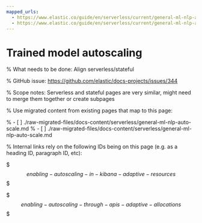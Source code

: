 ```yaml
---
mapped_urls:
  - https://www.elastic.co/guide/en/serverless/current/general-ml-nlp-auto-scale.html
  - https://www.elastic.co/guide/en/serverless/current/general-ml-nlp-auto-scale.html
---
```


# Trained model autoscaling

% What needs to be done: Align serverless/stateful

% GitHub issue: https://github.com/elastic/docs-projects/issues/344

% Scope notes: Serverless and stateful pages are very similar, might need to merge them together or create subpages

% Use migrated content from existing pages that map to this page:

% - [ ] ./raw-migrated-files/docs-content/serverless/general-ml-nlp-auto-scale.md
% - [ ] ./raw-migrated-files/docs-content/serverless/general-ml-nlp-auto-scale.md

% Internal links rely on the following IDs being on this page (e.g. as a heading ID, paragraph ID, etc):

$$$enabling-autoscaling-in-kibana-adaptive-resources$$$

$$$enabling-autoscaling-through-apis-adaptive-allocations$$$
